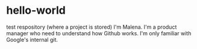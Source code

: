 # hello-world
test respository (where a project is stored)
I'm Malena. I'm a product manager who need to understand how Github works. I'm only familiar with Google's internal git.

